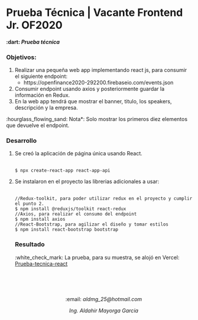 # Prueba Técnica | Vacante Frontend Jr. OF2020

<h4> :dart: <i>Prueba técnica</i></h4>
<h3>Objetivos: </h3>
<ol>
<li>Realizar una pequeña web app implementando react js, para consumir el siguiente endpoint: <ul><li>https://openfinance2020-292200.firebaseio.com/events.json </li></ul></li>
<li>Consumir endpoint usando axios y posteriormente guardar la información en Redux. </li>
<li>En la web app tendrá que mostrar el banner, titulo, los speakers, descripción y la empresa. </li>
</ol>
:hourglass_flowing_sand: Nota*: Solo mostrar los primeros diez elementos que devuelve el endpoint. </b>

<h3>Desarrollo</h3>
<ol>
  <li>Se creó la aplicación de página única usando React.<br><br>

  ```
  $ npx create-react-app react-app-api
  ```

  </li>

  <li>Se instalaron en el proyecto las librerias adicionales a usar:<br><br>

  ```
  //Redux-toolkit, para poder utilizar redux en el proyecto y cumplir el punto 2.
  $ npm install @reduxjs/toolkit react-redux
  //Axios, para realizar el consumo del endpoint
  $ npm install axios
  //React-Bootstrap, para agilizar el diseño y tomar estilos
  $ npm install react-bootstrap bootstrap
  ```

  </li>




  <h3>Resultado</h3>
:white_check_mark: La prueba, para su muestra, se alojó en Vercel:
<a href="" target="_blank">Prueba-tecnica-react</a>

<br><br><br>
<p align="center"> :email: <i>aldmg_25@hotmail.com</i></p>
<p align="center"><i>Ing. Aldahir Mayorga Garcia</i></p>